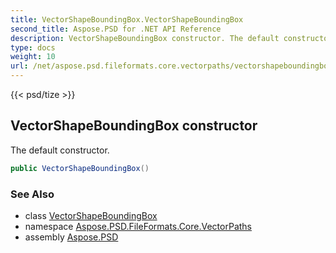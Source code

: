 ```yaml
---
title: VectorShapeBoundingBox.VectorShapeBoundingBox
second_title: Aspose.PSD for .NET API Reference
description: VectorShapeBoundingBox constructor. The default constructor
type: docs
weight: 10
url: /net/aspose.psd.fileformats.core.vectorpaths/vectorshapeboundingbox/vectorshapeboundingbox/
---
```

{{< psd/tize >}}
## VectorShapeBoundingBox constructor

The default constructor.

```csharp
public VectorShapeBoundingBox()
```

### See Also

* class [VectorShapeBoundingBox](../)
* namespace [Aspose.PSD.FileFormats.Core.VectorPaths](../../../aspose.psd.fileformats.core.vectorpaths/)
* assembly [Aspose.PSD](../../../)


